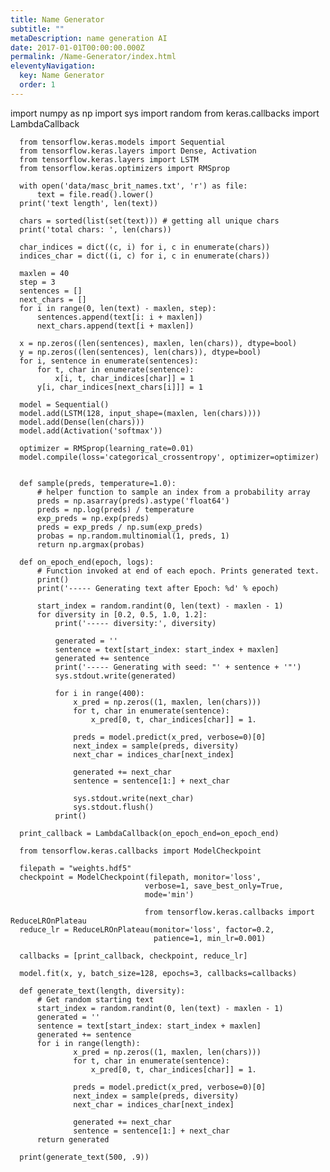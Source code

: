 ```yaml
---
title: Name Generator
subtitle: ""
metaDescription: name generation AI
date: 2017-01-01T00:00:00.000Z
permalink: /Name-Generator/index.html
eleventyNavigation:
  key: Name Generator
  order: 1
---
```


<html>
  <head>
    <script defer src="https://pyscript.net/latest/pyscript.js"></script>
    <link rel="stylesheet" href="https://pyscript.net/latest/pyscript.css" />
  </head>
  <body>
  <py-script>
      import numpy as np
      import sys
      import random
      from keras.callbacks import LambdaCallback

      from tensorflow.keras.models import Sequential
      from tensorflow.keras.layers import Dense, Activation
      from tensorflow.keras.layers import LSTM
      from tensorflow.keras.optimizers import RMSprop

      with open('data/masc_brit_names.txt', 'r') as file:
          text = file.read().lower()
      print('text length', len(text))

      chars = sorted(list(set(text))) # getting all unique chars
      print('total chars: ', len(chars))

      char_indices = dict((c, i) for i, c in enumerate(chars))
      indices_char = dict((i, c) for i, c in enumerate(chars))

      maxlen = 40
      step = 3
      sentences = []
      next_chars = []
      for i in range(0, len(text) - maxlen, step):
          sentences.append(text[i: i + maxlen])
          next_chars.append(text[i + maxlen])

      x = np.zeros((len(sentences), maxlen, len(chars)), dtype=bool)
      y = np.zeros((len(sentences), len(chars)), dtype=bool)
      for i, sentence in enumerate(sentences):
          for t, char in enumerate(sentence):
              x[i, t, char_indices[char]] = 1
          y[i, char_indices[next_chars[i]]] = 1

      model = Sequential()
      model.add(LSTM(128, input_shape=(maxlen, len(chars))))
      model.add(Dense(len(chars)))
      model.add(Activation('softmax'))

      optimizer = RMSprop(learning_rate=0.01)
      model.compile(loss='categorical_crossentropy', optimizer=optimizer)


      def sample(preds, temperature=1.0):
          # helper function to sample an index from a probability array
          preds = np.asarray(preds).astype('float64')
          preds = np.log(preds) / temperature
          exp_preds = np.exp(preds)
          preds = exp_preds / np.sum(exp_preds)
          probas = np.random.multinomial(1, preds, 1)
          return np.argmax(probas)

      def on_epoch_end(epoch, logs):
          # Function invoked at end of each epoch. Prints generated text.
          print()
          print('----- Generating text after Epoch: %d' % epoch)

          start_index = random.randint(0, len(text) - maxlen - 1)
          for diversity in [0.2, 0.5, 1.0, 1.2]:
              print('----- diversity:', diversity)

              generated = ''
              sentence = text[start_index: start_index + maxlen]
              generated += sentence
              print('----- Generating with seed: "' + sentence + '"')
              sys.stdout.write(generated)

              for i in range(400):
                  x_pred = np.zeros((1, maxlen, len(chars)))
                  for t, char in enumerate(sentence):
                      x_pred[0, t, char_indices[char]] = 1.

                  preds = model.predict(x_pred, verbose=0)[0]
                  next_index = sample(preds, diversity)
                  next_char = indices_char[next_index]

                  generated += next_char
                  sentence = sentence[1:] + next_char

                  sys.stdout.write(next_char)
                  sys.stdout.flush()
              print()

      print_callback = LambdaCallback(on_epoch_end=on_epoch_end)

      from tensorflow.keras.callbacks import ModelCheckpoint

      filepath = "weights.hdf5"
      checkpoint = ModelCheckpoint(filepath, monitor='loss',
                                  verbose=1, save_best_only=True,
                                  mode='min')

                                  from tensorflow.keras.callbacks import ReduceLROnPlateau
      reduce_lr = ReduceLROnPlateau(monitor='loss', factor=0.2,
                                    patience=1, min_lr=0.001)

      callbacks = [print_callback, checkpoint, reduce_lr]

      model.fit(x, y, batch_size=128, epochs=3, callbacks=callbacks)

      def generate_text(length, diversity):
          # Get random starting text
          start_index = random.randint(0, len(text) - maxlen - 1)
          generated = ''
          sentence = text[start_index: start_index + maxlen]
          generated += sentence
          for i in range(length):
                  x_pred = np.zeros((1, maxlen, len(chars)))
                  for t, char in enumerate(sentence):
                      x_pred[0, t, char_indices[char]] = 1.

                  preds = model.predict(x_pred, verbose=0)[0]
                  next_index = sample(preds, diversity)
                  next_char = indices_char[next_index]

                  generated += next_char
                  sentence = sentence[1:] + next_char
          return generated

      print(generate_text(500, .9))
  </py-script>
  </body>
</html>